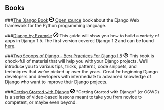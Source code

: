 Books
-----

###[The Django Book](http://www.djangobook.com) ![Free](/images/free.png)
[Open source](https://github.com/jacobian/djangobook.com) book about the Django Web framework for the Python programming language.

###[Django by Example](http://lightbird.net/dbe2/) ![Free](/images/free.png)
This guide will show you how to build a variety of apps in Django 1.5. The first version covered Django 1.2 and can be found [here](http://lightbird.net/dbe/).

###[Two Scoops of Django - Best Practices For Django 1.5](https://django.2scoops.org/) ![Paid](/images/paid.png)
This book is chock-full of material that will help you with your Django projects. We’ll introduce you to various tips, tricks, patterns, code snippets, and techniques that we’ve picked up over the years. Great for beginning Django developers and developers with intermediate to advanced knowledge of Django who want to improve their Django projects.

###[Getting Started with Django](http://gettingstartedwithdjango.com/) ![Free](/images/free.png)
"Getting Started with Django" (or GSWD) is a series of video-based lessons meant to take you from novice to competent, or maybe even beyond.